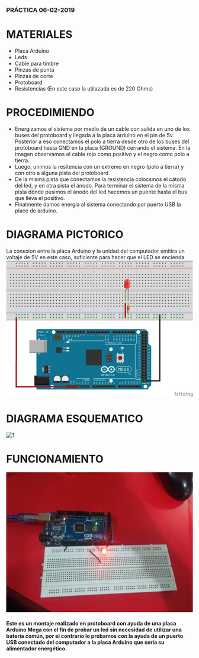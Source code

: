 ### PRÁCTICA 06-02-2019
# MATERIALES 
* Placa Arduino
* Leds
* Cable para timbre 
* Pinzas de punta
* Pinzas de corte
* Protoboard
* Resistencias (En este caso la utilazada es de 220 Ohms)
# PROCEDIMIENDO
* Energizamos el sistema por medio de un cable con salida en uno de los buses del protoboard y llegada a la placa arduino en el pin de 5v. Posterior a eso conectamos el polo a tierra desde otro de los buses del protoboard hasta GND en la placa (GROUND) cerrando el sistema. En la imagen observamos el cable rojo como positivo y el negro como polo a tierra.
* Luego, unimos la resitencia con un extremo en negro (polo a tierra) y con otro a alguna pista del protoboard.
* De la misma pista que conectamos la resistencia colocsmos el cátodo del led, y en otra pista el ánodo. Para terminar el sistema de la misma pista dónde pusimos el ánodo del led hacemos un puente hasta el bus que lleva el positivo.
* Finalmente damos energía al sistema conectando por puerto USB la place de arduino.
# DIAGRAMA PICTORICO
La conexion entre la placa Arduino y la unidad del computador emitira un voltaje de 5V en este caso, suficiente para hacer que el LED se encienda. 
![1](https://github.com/angiediaz1102/02Grupo/blob/master/imagenes/protoboard.png) 

# DIAGRAMA ESQUEMATICO
![1](https://github.com/angiediaz1102/02Grupo/blob/master/Sketch_esquem%C3%A1tico.png)

# FUNCIONAMIENTO 
![1](https://github.com/angiediaz1102/02Grupo/blob/master/IMG-20190210-WA0034.jpg)
#### Este es un montaje realizado en protoboard con ayuda de una placa Arduino Mega con el fin de probar un led sin necesidad de utilizar una batería común, por el contrario lo probamos con la ayuda de un puerto USB conectado del computador a la placa Arduino que seria su alimentador energético.
